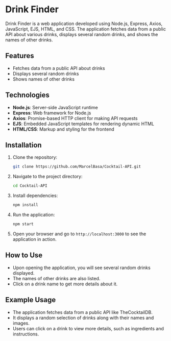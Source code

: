 # Drink Finder

Drink Finder is a web application developed using Node.js, Express, Axios, JavaScript, EJS, HTML, and CSS. The application fetches data from a public API about various drinks, displays several random drinks, and shows the names of other drinks.

## Features
- Fetches data from a public API about drinks
- Displays several random drinks
- Shows names of other drinks

## Technologies
- **Node.js**: Server-side JavaScript runtime
- **Express**: Web framework for Node.js
- **Axios**: Promise-based HTTP client for making API requests
- **EJS**: Embedded JavaScript templates for rendering dynamic HTML
- **HTML/CSS**: Markup and styling for the frontend

## Installation
1. Clone the repository:
    ```sh
    git clone https://github.com/MarcelBasa/Cocktail-API.git
    ```
2. Navigate to the project directory:
    ```sh
    cd Cocktail-API
    ```
3. Install dependencies:
    ```sh
    npm install
    ```
4. Run the application:
    ```sh
    npm start
    ```
5. Open your browser and go to `http://localhost:3000` to see the application in action.

## How to Use
- Upon opening the application, you will see several random drinks displayed.
- The names of other drinks are also listed.
- Click on a drink name to get more details about it.

## Example Usage
- The application fetches data from a public API like TheCocktailDB.
- It displays a random selection of drinks along with their names and images.
- Users can click on a drink to view more details, such as ingredients and instructions.
